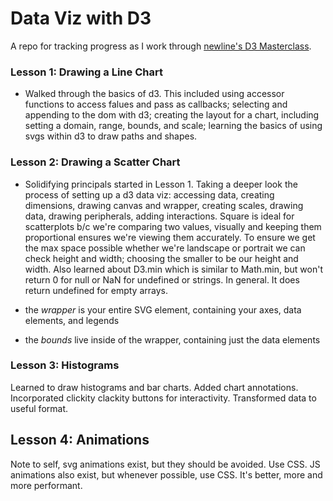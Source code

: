 # Data Viz with D3
A repo for tracking progress as I work through [newline's D3 Masterclass](https://www.newline.co/courses/fullstack-d3-masterclass).

### Lesson 1: Drawing a Line Chart
- Walked through the basics of d3. This included using accessor functions to access falues and pass as callbacks; selecting and appending to the dom with d3; creating the layout for a chart, including setting a domain, range, bounds, and scale; learning the basics of using svgs within d3 to draw paths and shapes.

### Lesson 2: Drawing a Scatter Chart
- Solidifying principals started in Lesson 1. Taking a deeper look the process of setting up
a d3 data viz: accessing data, creating dimensions, drawing canvas and wrapper, creating scales, drawing data, drawing peripherals, adding interactions.
Square is ideal for scatterplots b/c we're comparing two values, visually and keeping
them proportional ensures we're viewing them accurately. To ensure we get the max
space possible whether we're landscape or portrait we can check height and width;
choosing the smaller to be our height and width. Also learned about D3.min which
is similar to Math.min, but won't return 0 for null or NaN for undefined or strings.
In general. It does return undefined for empty arrays.

- the *wrapper* is your entire SVG element, containing your axes, data elements, and legends
- the *bounds* live inside of the wrapper, containing just the data elements

### Lesson 3: Histograms

Learned to draw histograms and bar charts. Added chart annotations. Incorporated
clickity clackity buttons for interactivity. Transformed data to useful format.

## Lesson 4: Animations

Note to self, svg animations exist, but they should be avoided. Use CSS. JS
animations also exist, but whenever possible, use CSS. It's better, more and
more performant.
